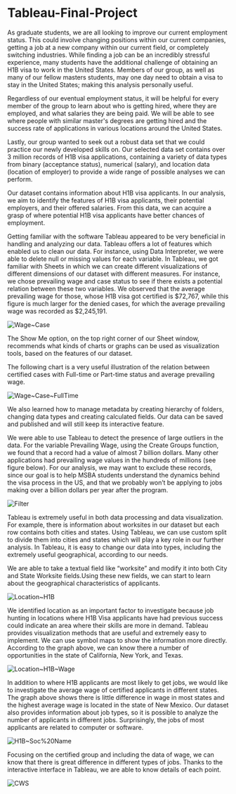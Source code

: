 # Tableau-Final-Project

As graduate students, we are all looking to improve our current employment status. This could involve changing positions within our current companies, getting a job at a new company within our current field, or completely switching industries. While finding a job can be an incredibly stressful experience, many students have the additional challenge of obtaining an H1B visa to work in the United States. Members of our group, as well as many of our fellow masters students, may one day need to obtain a visa to stay in the United States; making this analysis personally useful.

Regardless of our eventual employment status, it will be helpful for every member of the group to learn about who is getting hired, where they are employed, and what salaries they are being paid. We will be able to see where people with similar master's degrees are getting hired and the success rate of applications in various locations around the United States.

Lastly, our group wanted to seek out a robust data set that we could practice our newly developed skills on. Our selected data set contains over 3 million records of H1B visa applications, containing a variety of data types from binary (acceptance status), numerical (salary), and location data (location of employer) to provide a wide range of possible analyses we can perform. 

Our dataset contains information about H1B visa applicants. In our analysis, we aim to identify the features of H1B visa applicants, their potential employers, and their offered salaries. From this data, we can acquire a grasp of where potential H1B visa applicants have better chances of employment.

Getting familiar with the software Tableau appeared to be very beneficial in handling and analyzing our data.  Tableau offers a lot of features which enabled us to clean our data. For instance, using Data Interpreter, we were able to delete null or missing values for each variable. In Tableau, we got familiar with Sheets in which we can create different visualizations of different dimensions of our dataset with different measures. For instance, we chose prevailing wage and case status to see if there exists a potential relation between these two variables. We observed that the average prevailing wage for those, whose H1B visa got certified is $72,767, while this figure is much larger for the denied cases, for which the average prevailing wage was recorded as $2,245,191.

![Wage~Case](https://github.com/zjiwei/Tableau-Final-Project/blob/master/Wage~CaseStatus.PNG)

The Show Me option, on the top right corner of our Sheet window,  recommends what kinds of charts or graphs can be used as visualization tools, based on the features of our dataset.

The following chart is a very useful illustration of the relation between certified cases with Full-time or Part-time status and average prevailing wage.

![Wage~Case~FullTime](https://github.com/zjiwei/Tableau-Final-Project/blob/master/Wage~CaseStatus~FullTime.PNG)

We also learned how to manage metadata by creating hierarchy of folders, changing data types and creating calculated fields. Our data can be saved and published and will still keep its interactive feature. 

We were able to use Tableau to detect the presence of large outliers in the data. For the variable Prevailing Wage, using the Create Groups function, we found that a record had a value of almost 7 billion dollars. Many other applications had prevailing wage values in the hundreds of millions (see figure below). For our analysis, we may want to exclude these records, since our goal is to help MSBA students understand the dynamics behind the visa process in the US, and that we probably won’t be applying to jobs making over a billion dollars per year after the program.

![Filter](https://github.com/zjiwei/Tableau-Final-Project/blob/master/Filter.png)

Tableau is extremely useful in both data processing and data visualization. For example, there is information about worksites in our dataset but each row contains both cities and states. Using Tableau, we can use custom split to divide them into cities and states which will play a key role in our further analysis. In Tableau, it is easy to change our data into types, including the extremely useful geographical, according to our needs. 

We are able to take a textual field like “worksite” and modify it into both City and State Worksite fields.Using these new fields, we can start to learn about the geographical characteristics of applicants.

![Location~H1B](https://github.com/zjiwei/Tableau-Final-Project/blob/master/Location~H1B.PNG)

We identified location as an important factor to investigate because job hunting in locations where H1B Visa applicants have had previous success could indicate an area where their skills are more in demand. Tableau provides visualization methods that are useful and extremely easy to implement. We can use symbol maps to show the information more directly. According to the graph above, we can know there a number of opportunities in the state of California, New York, and Texas. 

![Location~H1B~Wage](https://github.com/zjiwei/Tableau-Final-Project/blob/master/Location~H1B~Wage.PNG)

In addition to where H1B applicants are most likely to get jobs, we would like to investigate the average wage of certified applicants in different states. The graph above shows there is little difference in wage in most states and the highest average wage is located in the state of New Mexico.
Our dataset also provides information about job types, so it is possible to analyze the number of applicants in different jobs. Surprisingly, the jobs of most applicants are related to computer or software.

![H1B~Soc%20Name](https://github.com/zjiwei/Tableau-Final-Project/blob/master/H1B~Soc%20Name.PNG)

Focusing on the certified group and including the data of wage, we can know that there is great difference in different types of jobs. Thanks to the interactive interface in Tableau, we are able to know details of each point.

![CWS](https://github.com/zjiwei/Tableau-Final-Project/blob/master/CWS.PNG)

